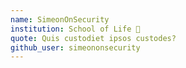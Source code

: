 ```yaml
---
name: SimeonOnSecurity
institution: School of Life 🚩
quote: Quis custodiet ipsos custodes?
github_user: simeononsecurity
---
```

